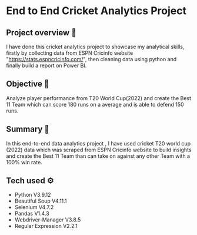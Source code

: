 
# End to End Cricket Analytics Project

## Project overview 👀


 I have done this cricket analytics project to showcase my analytical skills, firstly by collecting data from ESPN Cricinfo website "https://stats.espncricinfo.com/", then cleaning data using python and finally build a report on Power BI.

## Objective 🎯

Analyze player performance from T20 World Cup(2022) and create the Best 11 Team which can score 180 runs on a average and is able to defend 150 runs.

## Summary 🔔

In this end-to-end data analytics project , I have used cricket T20 world cup (2022) data which was scraped from ESPN Cricinfo website to build insights and create the Best 11 Team than can take on against any other Team with a 100% win rate.

## Tech used ⚙️

* Python V3.9.12
* Beautiful Soup V4.11.1
* Selenium V4.7.2
* Pandas V1.4.3
* Webdriver-Manager V3.8.5
* Regular Expression V2.2.1




